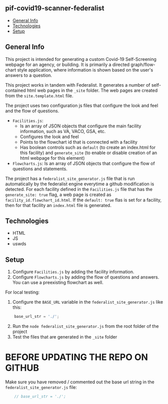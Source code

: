 ## pif-covid19-scanner-federalist
* [General Info](#general-info)
* [Technologies](#technologies)
* [Setup](#setup)

## General Info
This project is intended for generating a custom Covid-19 Self-Screening webpage for an agency, or building. It is primarily a directed graph/flow-chart style application, where information is shown based on the user's answers to a question.

This project works in tandem with Federalist. It generates a number of self-contained html web pages in the `_site` folder. The web pages are created from the `site.template.html` file.

The project uses two configuration js files that configure the look and feel and the flow of questions.
* `Facilities.js`: 
  * Is an array of JSON objects that configure the main facility information, such as VA, VACO, GSA, etc. 
  * Configures the look and feel 
  * Points to the flowchart id that is connected with a facility
  * Has boolean controls such as `default` (to create an index.html for this facility) and `generate_site` (to enable or disable creation of an html webpage for this element)
* `Flowcharts.js`: Is an array of JSON objects that configure the flow of questions and statements.

The project has a `federalist_site_generator.js` file that is run automatically by the federalist engine everytime a github modification is detected. For each facility defined in the `Facilities.js` file that has the `generate_site: true` flag, a web page is created as `facility_id.flowchart_id.html`. If the `default: true` flas is set for a facility, then for that facility an `index.html` file is generated.

## Technologies
* HTML
* JS
* uswds

## Setup
1. Configure `Facilities.js` by adding the facility information. 
2. Configure `Flowcharts.js` by adding the flow of questions and answers. You can use a preexisting flowchart as well.

For local testing:
1. Configure the `BASE_URL` variable in the `federalist_site_generator.js` like this:
```javascript
    base_url_str = './';
```    
2. Run the `node federalist_site_generator.js` from the root folder of the project
3. Test the files that are generated in the `_site` folder

# BEFORE UPDATING THE REPO ON GITHUB
Make sure you have removed / commented out the base url string in the `federalist_site_generator.js` file:
```javascript
    // base_url_str = './';
```
